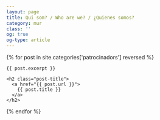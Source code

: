 ```yaml
---
layout: page
title: Qui som? / Who are we? / ¿Quienes somos?
category: mur
class: ''
og: true
og-type: article
---
```


<div class="posts">
  {% for post in site.categories['patrocinadors'] reversed %}
  <div class="post">

    {{ post.excerpt }}
    
    <h2 class="post-title">
      <a href="{{ post.url }}">
        {{ post.title }}
      </a>
    </h2>

  </div>
  {% endfor %}
</div>